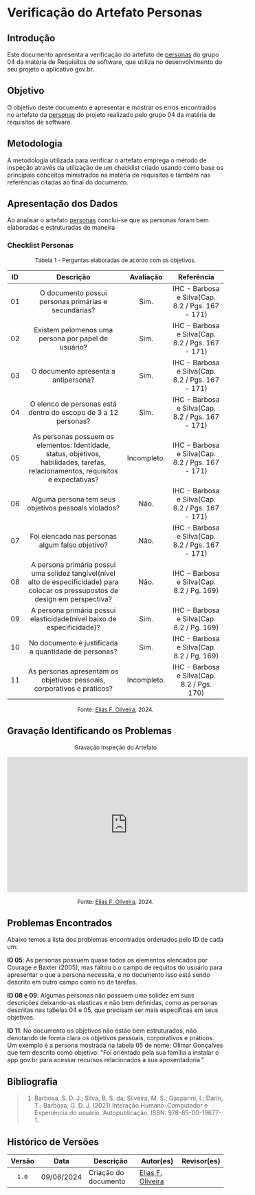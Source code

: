 # Verificação do Artefato Personas

## Introdução
Este documento apresenta a verificação do artefato de [personas](https://requisitos-de-software.github.io/2024.1-Gov.br/#/Personas/Personas) do grupo 04 da matéria de Requisitos de software, que utiliza no desenvolvimento do seu projeto o aplicativo gov.br.

## Objetivo
O objetivo deste documento é apresentar e mostrar os erros encontrados no artefato da [personas](https://requisitos-de-software.github.io/2024.1-Gov.br/#/Personas/Personas) do projeto realizado pelo grupo 04 da matéria de requisitos de software.

## Metodologia
A metodologia utilizada para verificar o artefato emprega o método de inspeção através da utilização de um checklist criado usando como base os principais conceitos ministrados na matéria de requisitos e também nas referências citadas ao final do documento.

## Apresentação dos Dados

Ao analisar o artefato [personas](https://requisitos-de-software.github.io/2024.1-Gov.br/#/Personas/Personas) conclui-se que as personas foram bem elaboradas e estruturadas de maneira 

### Checklist Personas


<font size="2"><p style="text-align: center">Tabela 1 - Perguntas elaboradas de acordo com os objetivos.</p></font>


|ID| Descrição | Avaliação | Referência|
|:--:|:--:|:--:|:--:|
|01| O documento possui personas primárias e secundárias? | Sim. |IHC - Barbosa e Silva(Cap. 8.2 / Pgs. 167 - 171)|
|02| Existem pelomenos uma persona por papel de usuário? | Sim. |IHC - Barbosa e Silva(Cap. 8.2 / Pgs. 167 - 171)|
|03| O documento apresenta a antipersona? | Sim. |IHC - Barbosa e Silva(Cap. 8.2 / Pgs. 167 - 171)|
|04| O elenco de personas está dentro do escopo de 3 a 12 personas? | Sim. |IHC - Barbosa e Silva(Cap. 8.2 / Pgs. 167 - 171)|
|05| As personas possuem os elementos: Identidade, status, objetivos, habilidades, tarefas, relacionamentos, requisitos e expectativas? | Incompleto. |IHC - Barbosa e Silva(Cap. 8.2 / Pgs. 167 - 171)|
|06| Alguma persona tem seus objetivos pessoais violados? | Não. |IHC - Barbosa e Silva(Cap. 8.2 / Pgs. 167 - 171)|
|07| Foi elencado nas personas algum falso objetivo? |Não.|IHC - Barbosa e Silva(Cap. 8.2 / Pgs. 167 - 171)|
|08| A persona primária possui uma solidez tangível(nível alto de especificidade) para colocar os pressupostos de design em perspectiva?| Não. |IHC - Barbosa e Silva(Cap. 8.2 / Pg. 169)|
|09| A persona primária possui elasticidade(nível baixo de especificidade)?| Sim. |IHC - Barbosa e Silva(Cap. 8.2 / Pg. 169)|
|10| No documento é justificada a quantidade de personas? | Sim. |IHC - Barbosa e Silva(Cap. 8.2 / Pg. 169)|
|11| As personas apresentam os objetivos: pessoais, corporativos e práticos?| Incompleto. |IHC - Barbosa e Silva(Cap. 8.2 / Pgs. 170)|

<font size="2"><p style="text-align: center">Fonte: [Elias F. Oliveira](https://github.com/EliasOliver21), 2024.</p></font>

## Gravação Identificando os Problemas
<center>

<font size="2"><p style="text-align: center">Gravação Inspeção do Artefato</p></font>

<iframe width="560" height="315" src="https://www.youtube.com/embed/asdasdasdasi=1qwdKif6" title="YouTube video player" frameborder="0" allow="accelerometer; autoplay; clipboard-write; encrypted-media; gyroscope; picture-in-picture; web-share" referrerpolicy="strict-origin-when-cross-origin" allowfullscreen></iframe>

<font size="2"><p style="text-align: center">Fonte: [Elias F. Oliveira](https://github.com/EliasOliver21), 2024.</p></font>

</center>

## Problemas Encontrados

Abaixo temos a lista dos problemas encontrados ordenados pelo ID de cada um:

**ID 05**: As personas possuem quase todos os elementos elencados por Courage e Baxter (2005), mas faltou o o campo de requitos do usuário para apresentar o que a persona necessita, e no documento isso está sendo descrito em outro campo como no de tarefas.

**ID 08 e 09**: Algumas personas não possuem uma solidez em suas descrições deixando-as elasticas e não bem definidas, como as personas descritas nas tabelas 04 e 05, que precisam ser mais específicas em seus objetivos.

**ID 11**: No documento os objetivos não estão bem estruturados, não denotando de forma clara os objetivos pessoais, corporativos e práticos. Um exemplo é a persona mostrada na tabela 05 de nome: Olimar Gonçalves que tem descrito como objetivo: "Foi orientado pela sua família a instalar o app gov.br para acessar recursos relacionados à sua aposentadoria."



## Bibliografia
> 1. Barbosa, S. D. J.; Silva, B. S. da; Silveira, M. S.; Gasparini, I.; Darin, T.; Barbosa, G. D. J. (2021) Interação Humano-Computador e Experiência do usuário. Autopublicação. ISBN: 978-65-00-19677-1.

## Histórico de Versões

| Versão | Data | Descrição | Autor(es) | Revisor(es) |
| :----: | :--: | --------- | ----------- | ------ |
| `1.0`  | 09/06/2024 | Criação do documento | [Elias F. Oliveira](https://github.com/EliasOliver21) | [ ]() |